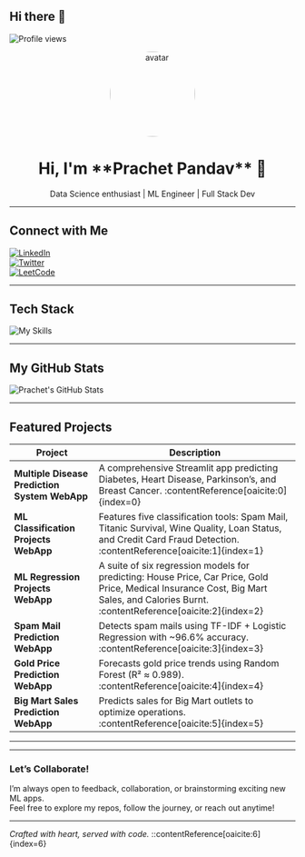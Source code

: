 ## Hi there 👋

<!--
**prachet283/prachet283** is a ✨ _special_ ✨ repository because its `README.md` (this file) appears on your GitHub profile.

Here are some ideas to get you started:

- 🔭 I’m currently working on ...
- 🌱 I’m currently learning ...
- 👯 I’m looking to collaborate on ...
- 🤔 I’m looking for help with ...
- 💬 Ask me about ...
- 📫 How to reach me: ...
- 😄 Pronouns: ...
- ⚡ Fun fact: ...
-->

![Profile views](https://komarev.com/ghpvc/?username=prachet283&label=Profile%20views&color=0e75b6&style=flat)
<div align="center">
  <!-- Header / Avatar -->
  <img src="https://github.com/prachet283.png" alt="avatar" width="150" style="border-radius:50%" />
</div>

<h1 align="center">Hi, I'm **Prachet Pandav** 👋</h1>
<p align="center">Data Science enthusiast | ML Engineer | Full Stack Dev</p>

---

##  Connect with Me

[![LinkedIn](https://img.shields.io/badge/-LinkedIn-blue?logo=linkedin&style=flat-square)](https://linkedin.com/in/YOUR_LINKEDIN)  
[![Twitter](https://img.shields.io/badge/-Twitter-1DA1F2?logo=twitter&style=flat-square)](https://twitter.com/YOUR_TWITTER)  
[![LeetCode](https://img.shields.io/badge/-LeetCode-orange?logo=leetcode&style=flat-square)](https://leetcode.com/YOUR_LEETCODE)  

---

##  Tech Stack

![My Skills](https://skillicons.dev/icons?i=python,streamlit,ml,scikit-learn,pandas,numpy,matplotlib,seaborn,github&theme=light)

---

##  My GitHub Stats

![Prachet's GitHub Stats](https://github-readme-stats.vercel.app/api?username=prachet283&show_icons=true&theme=radical)

---

##  Featured Projects

| Project | Description |
|--------|-------------|
| **Multiple Disease Prediction System WebApp** | A comprehensive Streamlit app predicting Diabetes, Heart Disease, Parkinson’s, and Breast Cancer. :contentReference[oaicite:0]{index=0} |
| **ML Classification Projects WebApp** | Features five classification tools: Spam Mail, Titanic Survival, Wine Quality, Loan Status, and Credit Card Fraud Detection. :contentReference[oaicite:1]{index=1} |
| **ML Regression Projects WebApp** | A suite of six regression models for predicting: House Price, Car Price, Gold Price, Medical Insurance Cost, Big Mart Sales, and Calories Burnt. :contentReference[oaicite:2]{index=2} |
| **Spam Mail Prediction WebApp** | Detects spam mails using TF-IDF + Logistic Regression with ~96.6% accuracy. :contentReference[oaicite:3]{index=3} |
| **Gold Price Prediction WebApp** | Forecasts gold price trends using Random Forest (R² ≈ 0.989). :contentReference[oaicite:4]{index=4} |
| **Big Mart Sales Prediction WebApp** | Predicts sales for Big Mart outlets to optimize operations. :contentReference[oaicite:5]{index=5} |

---

<!-- Optional: Repository Activity or Contributions Calendar -->

---

###  Let’s Collaborate!

I’m always open to feedback, collaboration, or brainstorming exciting new ML apps.  
Feel free to explore my repos, follow the journey, or reach out anytime!

---

*Crafted with heart, served with code.* 
::contentReference[oaicite:6]{index=6}
